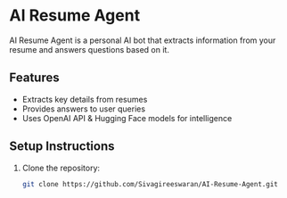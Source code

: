 # AI Resume Agent

AI Resume Agent is a personal AI bot that extracts information from your resume and answers questions based on it.

## Features
- Extracts key details from resumes
- Provides answers to user queries
- Uses OpenAI API & Hugging Face models for intelligence

## Setup Instructions
1. Clone the repository:
   ```bash
   git clone https://github.com/Sivagireeswaran/AI-Resume-Agent.git
